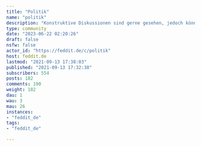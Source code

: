 ```yaml
---
title: "Politik" 
name: "politik"
description: "Konstruktive Diskussionen sind gerne gesehen, jedoch können politische Ansichten schnell die Gemüter erhitzen.Bitte bleibt sachlich,nicht geduldet werden neben den allgemeinen Regeln insbesondere- persönliche Anfeindungen, - [argumentum ad hominem](https://de.wikipedia.org/wiki/Argumentum_ad_hominem) Für den Austausch radikaler Standpunkte gibt es genügend [andere Instanzen](https://join-lemmy.org/).::: spoiler AttributionIcon made by [surang](https://www.flaticon.com/authors/surang):::"
type: community
date: "2023-06-22 02:20:26"
draft: false
nsfw: false
actor_id: "https://feddit.de/c/politik"
host: feddit.de
lastmod: "2021-09-13 17:38:03"
published: "2021-09-13 17:32:38"
subscribers: 554
posts: 182
comments: 190
weight: 182
dau: 1
wau: 3
mau: 26
instances:
- "feddit_de"
tags: 
- "feddit_de"

---
```

